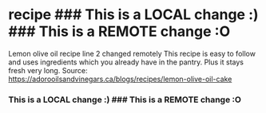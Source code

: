 # recipe ### This is a LOCAL change :) ### This is a REMOTE change :O
Lemon olive oil recipe line 2 changed remotely
This recipe is easy to follow and uses ingredients which you already have in the pantry. Plus it stays fresh very long.
Source: https://adorooilsandvinegars.ca/blogs/recipes/lemon-olive-oil-cake 
### This is a LOCAL change :) ### This is a REMOTE change :O
